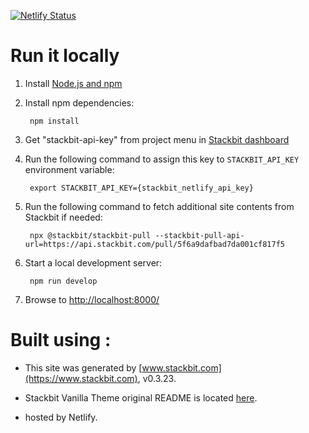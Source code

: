 [![Netlify Status](https://api.netlify.com/api/v1/badges/04cfb908-682c-4469-b894-7bfdc949cc37/deploy-status)](https://app.netlify.com/sites/spectacular-crane-a9daf/deploys)

# Run it locally 

1. Install [Node.js and npm](https://nodejs.org/en/)

1. Install npm dependencies:

        npm install

1. Get "stackbit-api-key" from project menu in [Stackbit dashboard](https://app.stackbit.com/dashboard)

1. Run the following command to assign this key to `STACKBIT_API_KEY` environment variable:

        export STACKBIT_API_KEY={stackbit_netlify_api_key}

1. Run the following command to fetch additional site contents from Stackbit if needed:

        npx @stackbit/stackbit-pull --stackbit-pull-api-url=https://api.stackbit.com/pull/5f6a9dafbad7da001cf817f5

1. Start a local development server:

        npm run develop

1. Browse to [http://localhost:8000/](http://localhost:8000/)

# Built using : 

- This site was generated by [www.stackbit.com](https://www.stackbit.com), v0.3.23.

- Stackbit Vanilla Theme original README is located [here](./README.theme.md).
- hosted by Netlify. 
